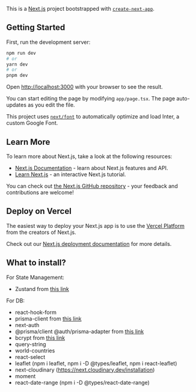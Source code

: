 This is a [Next.js](https://nextjs.org/) project bootstrapped with [`create-next-app`](https://github.com/vercel/next.js/tree/canary/packages/create-next-app).

## Getting Started

First, run the development server:

```bash
npm run dev
# or
yarn dev
# or
pnpm dev
```

Open [http://localhost:3000](http://localhost:3000) with your browser to see the result.

You can start editing the page by modifying `app/page.tsx`. The page auto-updates as you edit the file.

This project uses [`next/font`](https://nextjs.org/docs/basic-features/font-optimization) to automatically optimize and load Inter, a custom Google Font.

## Learn More

To learn more about Next.js, take a look at the following resources:

- [Next.js Documentation](https://nextjs.org/docs) - learn about Next.js features and API.
- [Learn Next.js](https://nextjs.org/learn) - an interactive Next.js tutorial.

You can check out [the Next.js GitHub repository](https://github.com/vercel/next.js/) - your feedback and contributions are welcome!

## Deploy on Vercel

The easiest way to deploy your Next.js app is to use the [Vercel Platform](https://vercel.com/new?utm_medium=default-template&filter=next.js&utm_source=create-next-app&utm_campaign=create-next-app-readme) from the creators of Next.js.

Check out our [Next.js deployment documentation](https://nextjs.org/docs/deployment) for more details.

## What to install?

For State Management:
- Zustand from [this link](https://github.com/pmndrs/zustand)

For DB: 
- react-hook-form
- prisma-client from [this link](https://www.prisma.io/docs/concepts/components/prisma-client)
- next-auth 
- @prisma/client @auth/prisma-adapter from [this link](https://authjs.dev/reference/adapter/prisma)
- bcrypt from [this link](https://www.npmjs.com/package/bcrypt)
- query-string
- world-countries
- react-select
- leaflet (npm i leaflet, npm i -D @types/leaflet, npm i react-leaflet)
- next-cloudinary (https://next.cloudinary.dev/installation)
- moment
- react-date-range (npm i -D @types/react-date-range)